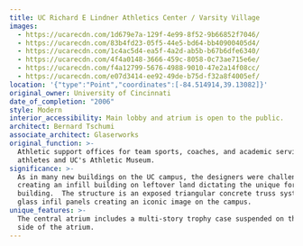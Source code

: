 ```yaml
---
title: UC Richard E Lindner Athletics Center / Varsity Village
images:
  - https://ucarecdn.com/1d679e7a-129f-4e99-8f52-9b66852f7046/
  - https://ucarecdn.com/83b4fd23-05f5-44e5-bd64-bb40900405d4/
  - https://ucarecdn.com/1c4ac5d4-ea5f-4a2d-ab5b-b67b6dfe6340/
  - https://ucarecdn.com/4f4a0148-3666-459c-8058-0c73ae715e6e/
  - https://ucarecdn.com/f4a12799-5676-4988-9010-47e2a14f08cc/
  - https://ucarecdn.com/e07d3414-ee92-49de-b75d-f32a8f4005ef/
location: '{"type":"Point","coordinates":[-84.514914,39.13082]}'
original_owner: University of Cincinnati
date_of_completion: "2006"
style: Modern
interior_accessibility: Main lobby and atrium is open to the public.
architect: Bernard Tschumi
associate_architect: Glaserworks
original_function: >-
  Athletic support offices for team sports, coaches, and academic services for
  athletes and UC's Athletic Museum.
significance: >-
  As in many new buildings on the UC campus, the designers were challenged with
  creating an infill building on leftover land dictating the unique form of the
  building.  The structure is an exposed triangular concrete truss system with
  glass infil panels creating an iconic image on the campus.
unique_features: >-
  The central atrium includes a multi-story trophy case suspended on the east
  side of the atrium.
---
```

